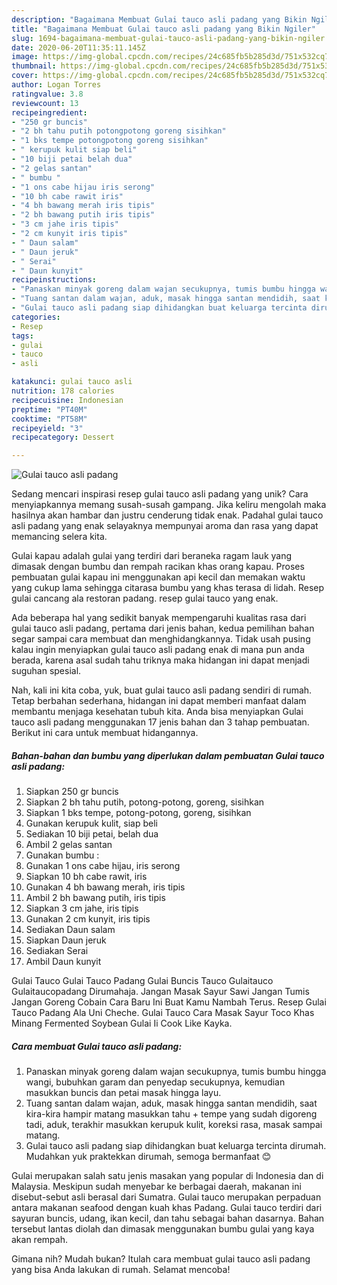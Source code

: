 ```yaml
---
description: "Bagaimana Membuat Gulai tauco asli padang yang Bikin Ngiler"
title: "Bagaimana Membuat Gulai tauco asli padang yang Bikin Ngiler"
slug: 1694-bagaimana-membuat-gulai-tauco-asli-padang-yang-bikin-ngiler
date: 2020-06-20T11:35:11.145Z
image: https://img-global.cpcdn.com/recipes/24c685fb5b285d3d/751x532cq70/gulai-tauco-asli-padang-foto-resep-utama.jpg
thumbnail: https://img-global.cpcdn.com/recipes/24c685fb5b285d3d/751x532cq70/gulai-tauco-asli-padang-foto-resep-utama.jpg
cover: https://img-global.cpcdn.com/recipes/24c685fb5b285d3d/751x532cq70/gulai-tauco-asli-padang-foto-resep-utama.jpg
author: Logan Torres
ratingvalue: 3.8
reviewcount: 13
recipeingredient:
- "250 gr buncis"
- "2 bh tahu putih potongpotong goreng sisihkan"
- "1 bks tempe potongpotong goreng sisihkan"
- " kerupuk kulit siap beli"
- "10 biji petai belah dua"
- "2 gelas santan"
- " bumbu "
- "1 ons cabe hijau iris serong"
- "10 bh cabe rawit iris"
- "4 bh bawang merah iris tipis"
- "2 bh bawang putih iris tipis"
- "3 cm jahe iris tipis"
- "2 cm kunyit iris tipis"
- " Daun salam"
- " Daun jeruk"
- " Serai"
- " Daun kunyit"
recipeinstructions:
- "Panaskan minyak goreng dalam wajan secukupnya, tumis bumbu hingga wangi, bubuhkan garam dan penyedap secukupnya, kemudian masukkan buncis dan petai masak hingga layu."
- "Tuang santan dalam wajan, aduk, masak hingga santan mendidih, saat kira-kira hampir matang masukkan tahu + tempe yang sudah digoreng tadi, aduk, terakhir masukkan kerupuk kulit, koreksi rasa, masak sampai matang."
- "Gulai tauco asli padang siap dihidangkan buat keluarga tercinta dirumah. Mudahkan yuk praktekkan dirumah, semoga bermanfaat 😊"
categories:
- Resep
tags:
- gulai
- tauco
- asli

katakunci: gulai tauco asli 
nutrition: 178 calories
recipecuisine: Indonesian
preptime: "PT40M"
cooktime: "PT58M"
recipeyield: "3"
recipecategory: Dessert

---
```



![Gulai tauco asli padang](https://img-global.cpcdn.com/recipes/24c685fb5b285d3d/751x532cq70/gulai-tauco-asli-padang-foto-resep-utama.jpg)

Sedang mencari inspirasi resep gulai tauco asli padang yang unik? Cara menyiapkannya memang susah-susah gampang. Jika keliru mengolah maka hasilnya akan hambar dan justru cenderung tidak enak. Padahal gulai tauco asli padang yang enak selayaknya mempunyai aroma dan rasa yang dapat memancing selera kita.

Gulai kapau adalah gulai yang terdiri dari beraneka ragam lauk yang dimasak dengan bumbu dan rempah racikan khas orang kapau. Proses pembuatan gulai kapau ini menggunakan api kecil dan memakan waktu yang cukup lama sehingga citarasa bumbu yang khas terasa di lidah. Resep gulai cancang ala restoran padang. resep gulai tauco yang enak.

Ada beberapa hal yang sedikit banyak mempengaruhi kualitas rasa dari gulai tauco asli padang, pertama dari jenis bahan, kedua pemilihan bahan segar sampai cara membuat dan menghidangkannya. Tidak usah pusing kalau ingin menyiapkan gulai tauco asli padang enak di mana pun anda berada, karena asal sudah tahu triknya maka hidangan ini dapat menjadi suguhan spesial.


Nah, kali ini kita coba, yuk, buat gulai tauco asli padang sendiri di rumah. Tetap berbahan sederhana, hidangan ini dapat memberi manfaat dalam membantu menjaga kesehatan tubuh kita. Anda bisa menyiapkan Gulai tauco asli padang menggunakan 17 jenis bahan dan 3 tahap pembuatan. Berikut ini cara untuk membuat hidangannya.

<!--inarticleads1-->

##### Bahan-bahan dan bumbu yang diperlukan dalam pembuatan Gulai tauco asli padang:

1. Siapkan 250 gr buncis
1. Siapkan 2 bh tahu putih, potong-potong, goreng, sisihkan
1. Siapkan 1 bks tempe, potong-potong, goreng, sisihkan
1. Gunakan  kerupuk kulit, siap beli
1. Sediakan 10 biji petai, belah dua
1. Ambil 2 gelas santan
1. Gunakan  bumbu :
1. Gunakan 1 ons cabe hijau, iris serong
1. Siapkan 10 bh cabe rawit, iris
1. Gunakan 4 bh bawang merah, iris tipis
1. Ambil 2 bh bawang putih, iris tipis
1. Siapkan 3 cm jahe, iris tipis
1. Gunakan 2 cm kunyit, iris tipis
1. Sediakan  Daun salam
1. Siapkan  Daun jeruk
1. Sediakan  Serai
1. Ambil  Daun kunyit


Gulai Tauco Gulai Tauco Padang Gulai Buncis Tauco Gulaitauco Gulaitaucopadang Dirumahaja. Jangan Masak Sayur Sawi Jangan Tumis Jangan Goreng Cobain Cara Baru Ini Buat Kamu Nambah Terus. Resep Gulai Tauco Padang Ala Uni Cheche. Gulai Tauco Cara Masak Sayur Toco Khas Minang Fermented Soybean Gulai Ii Cook Like Kayka. 

<!--inarticleads2-->

##### Cara membuat Gulai tauco asli padang:

1. Panaskan minyak goreng dalam wajan secukupnya, tumis bumbu hingga wangi, bubuhkan garam dan penyedap secukupnya, kemudian masukkan buncis dan petai masak hingga layu.
1. Tuang santan dalam wajan, aduk, masak hingga santan mendidih, saat kira-kira hampir matang masukkan tahu + tempe yang sudah digoreng tadi, aduk, terakhir masukkan kerupuk kulit, koreksi rasa, masak sampai matang.
1. Gulai tauco asli padang siap dihidangkan buat keluarga tercinta dirumah. Mudahkan yuk praktekkan dirumah, semoga bermanfaat 😊


Gulai merupakan salah satu jenis masakan yang popular di Indonesia dan di Malaysia. Meskipun sudah menyebar ke berbagai daerah, makanan ini disebut-sebut asli berasal dari Sumatra. Gulai tauco merupakan perpaduan antara makanan seafood dengan kuah khas Padang. Gulai tauco terdiri dari sayuran buncis, udang, ikan kecil, dan tahu sebagai bahan dasarnya. Bahan tersebut lantas diolah dan dimasak menggunakan bumbu gulai yang kaya akan rempah. 

Gimana nih? Mudah bukan? Itulah cara membuat gulai tauco asli padang yang bisa Anda lakukan di rumah. Selamat mencoba!
